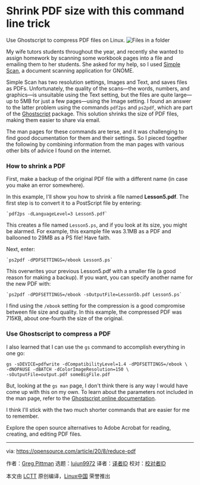 [#]: collector: (lujun9972)
[#]: translator: ( )
[#]: reviewer: ( )
[#]: publisher: ( )
[#]: url: ( )
[#]: subject: (Shrink PDF size with this command line trick)
[#]: via: (https://opensource.com/article/20/8/reduce-pdf)
[#]: author: (Greg Pittman https://opensource.com/users/greg-p)

Shrink PDF size with this command line trick
======
Use Ghostscript to compress PDF files on Linux.
![Files in a folder][1]

My wife tutors students throughout the year, and recently she wanted to assign homework by scanning some workbook pages into a file and emailing them to her students. She asked for my help, so I used [Simple Scan][2], a document scanning application for GNOME.

Simple Scan has two resolution settings, Images and Text, and saves files as PDFs. Unfortunately, the quality of the scans—the words, numbers, and graphics—is unsuitable using the Text setting, but the files are quite large—up to 5MB for just a few pages—using the Image setting. I found an answer to the latter problem using the commands `pdf2ps` and `ps2pdf`, which are part of the [Ghostscript][3] package. This solution shrinks the size of PDF files, making them easier to share via email.

The man pages for these commands are terse, and it was challenging to find good documentation for them and their settings. So I pieced together the following by combining information from the man pages with various other bits of advice I found on the internet.

### How to shrink a PDF

First, make a backup of the original PDF file with a different name (in case you make an error somewhere).

In this example, I'll show you how to shrink a file named **Lesson5.pdf**. The first step is to convert it to a PostScript file by entering:


```
`pdf2ps -dLanguageLevel=3 Lesson5.pdf`
```

This creates a file named `Lesson5.ps`, and if you look at its size, you might be alarmed. For example, this example file was 3.1MB as a PDF and ballooned to 29MB as a PS file! Have faith.

Next, enter:


```
`ps2pdf -dPDFSETTINGS=/ebook Lesson5.ps`
```

This overwrites your previous Lesson5.pdf with a smaller file (a good reason for making a backup). If you want, you can specify another name for the new PDF with:


```
`ps2pdf -dPDFSETTINGS=/ebook -sOutputFile=Lesson5b.pdf Lesson5.ps`
```

I find using the `/ebook` setting for the compression is a good compromise between file size and quality. In this example, the compressed PDF was 715KB, about one-fourth the size of the original.

### Use Ghostscript to compress a PDF

I also learned that I can use the `gs` command to accomplish everything in one go:


```
gs -sDEVICE=pdfwrite -dCompatibilityLevel=1.4 -dPDFSETTINGS=/ebook \
-dNOPAUSE -dBATCH -dColorImageResolution=150 \
-sOutputFile=output.pdf someBigFile.pdf
```

But, looking at the `gs man` page, I don't think there is any way I would have come up with this on my own. To learn about the parameters not included in the man page, refer to the [Ghostscript online documentation][4].

I think I'll stick with the two much shorter commands that are easier for me to remember.

Explore the open source alternatives to Adobe Acrobat for reading, creating, and editing PDF files.

--------------------------------------------------------------------------------

via: https://opensource.com/article/20/8/reduce-pdf

作者：[Greg Pittman][a]
选题：[lujun9972][b]
译者：[译者ID](https://github.com/译者ID)
校对：[校对者ID](https://github.com/校对者ID)

本文由 [LCTT](https://github.com/LCTT/TranslateProject) 原创编译，[Linux中国](https://linux.cn/) 荣誉推出

[a]: https://opensource.com/users/greg-p
[b]: https://github.com/lujun9972
[1]: https://opensource.com/sites/default/files/styles/image-full-size/public/lead-images/files_documents_paper_folder.png?itok=eIJWac15 (Files in a folder)
[2]: https://gitlab.gnome.org/GNOME/simple-scan
[3]: https://www.ghostscript.com/
[4]: https://www.ghostscript.com/doc/current/Use.htm
